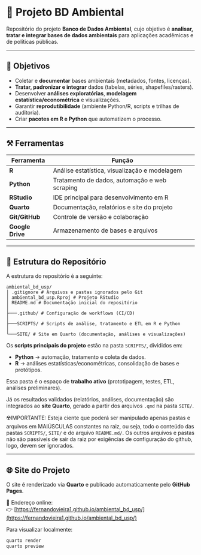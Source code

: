 # 📘 Projeto BD Ambiental

Repositório do projeto **Banco de Dados Ambiental**, cujo objetivo é **analisar, tratar e integrar bases de dados ambientais** para aplicações acadêmicas e de políticas públicas.

---

## 📌 Objetivos

* Coletar e **documentar** bases ambientais (metadados, fontes, licenças).
* **Tratar, padronizar e integrar** dados (tabelas, séries, shapefiles/rasters).
* Desenvolver **análises exploratórias**, **modelagem estatística/econométrica** e visualizações.
* Garantir **reprodutibilidade** (ambiente Python/R, scripts e trilhas de auditoria).
* Criar **pacotes em R e Python** que automatizem o processo.

---

## ⚒️ Ferramentas

| Ferramenta       | Função                                        |
|------------------|-----------------------------------------------|
| **R**            | Análise estatística, visualização e modelagem |
| **Python**       | Tratamento de dados, automação e web scraping |
| **RStudio**      | IDE principal para desenvolvimento em R       |
| **Quarto**       | Documentação, relatórios e site do projeto    |
| **Git/GitHub**   | Controle de versão e colaboração              |
| **Google Drive** | Armazenamento de bases e arquivos             |

---

## 📂 Estrutura do Repositório

A estrutura do repositório é a seguinte:

```text
ambiental_bd_usp/
│ .gitignore # Arquivos e pastas ignorados pelo Git
│ ambiental_bd_usp.Rproj # Projeto RStudio
│ README.md # Documentação inicial do repositório
│
├───.github/ # Configuração de workflows (CI/CD)
│
├───SCRIPTS/ # Scripts de análise, tratamento e ETL em R e Python
│
└───SITE/ # Site em Quarto (documentação, análises e visualizações)

```

Os **scripts principais do projeto** estão na pasta `SCRIPTS/`, divididos em:

- **Python** → automação, tratamento e coleta de dados.  
- **R** → análises estatísticas/econométricas, consolidação de bases e protótipos.  

Essa pasta é o espaço de **trabalho ativo** (prototipagem, testes, ETL, análises preliminares).  

Já os resultados validados (relatórios, análises, documentação) são integrados ao **site Quarto**, gerado a partir dos arquivos `.qmd` na pasta `SITE/`.

☢️IMPORTANTE: Esteja ciente que poderá ser manipulado apenas pastas e arquivos em MAIÚSCULAS constantes na raiz, ou seja, todo o conteúdo das 
pastas `SCRIPTS/`, `SITE/` e do arquivo `README.md/`. Os outros arquivos e pastas não são passíveis de sair da raiz por exigências de configuração do github, logo, devem ser ignorados.

---

## 🌐 Site do Projeto

O site é renderizado via **Quarto** e publicado automaticamente pelo **GitHub Pages**.

📍 Endereço online:  
👉 [https://fernandovieira1.github.io/ambiental_bd_usp/](https://fernandovieira1.github.io/ambiental_bd_usp/)

Para visualizar localmente:

```bash
quarto render
quarto preview
